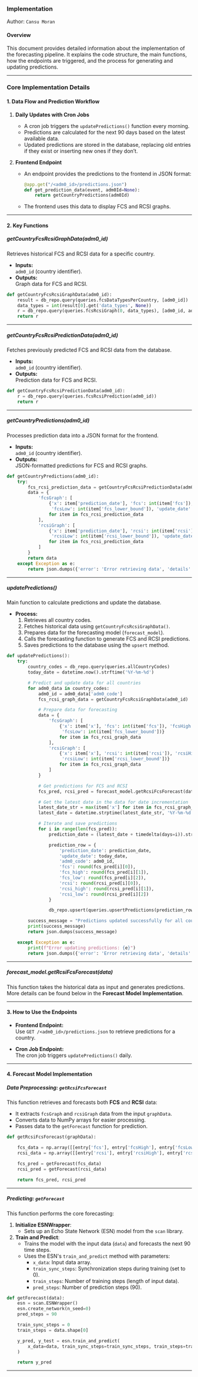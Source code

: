 ### **Implementation**

Author: `Cansu Moran`

#### **Overview**

This document provides detailed information about the implementation of the forecasting pipeline. It explains the
code structure, the main functions, how the endpoints are triggered, and the process for generating and updating
predictions.

---

### **Core Implementation Details**

#### **1. Data Flow and Prediction Workflow**

1. **Daily Updates with Cron Jobs**
    - A cron job triggers the `updatePredictions()` function every morning.
    - Predictions are calculated for the next 90 days based on the latest available data.
    - Updated predictions are stored in the database, replacing old entries if they exist or inserting new ones if they
      don’t.

2. **Frontend Endpoint**
    - An endpoint provides the predictions to the frontend in JSON format:
      ```python
      @app.get("/<adm0_id>/predictions.json")
      def get_prediction_data(event, adm0Id=None):
          return getCountryPredictions(adm0Id)
      ```
    - The frontend uses this data to display FCS and RCSI graphs.

---

#### **2. Key Functions**

##### **getCountryFcsRcsiGraphData(adm0_id)**

Retrieves historical FCS and RCSI data for a specific country.

- **Inputs:**  
  `adm0_id` (country identifier).
- **Outputs:**  
  Graph data for FCS and RCSI.

```python
def getCountryFcsRcsiGraphData(adm0_id):
    result = db_repo.query(queries.fcsDataTypesPerCountry, [adm0_id])
    data_types = int(result[0].get('data_types', None))
    r = db_repo.query(queries.fcsRcsiGraph(0, data_types), [adm0_id, adm0_id, adm0_id])
    return r
```

---

##### **getCountryFcsRcsiPredictionData(adm0_id)**

Fetches previously predicted FCS and RCSI data from the database.

- **Inputs:**  
  `adm0_id` (country identifier).
- **Outputs:**  
  Prediction data for FCS and RCSI.

```python
def getCountryFcsRcsiPredictionData(adm0_id):
    r = db_repo.query(queries.fcsRcsiPrediction(adm0_id))
    return r
```

---

##### **getCountryPredictions(adm0_id)**

Processes prediction data into a JSON format for the frontend.

- **Inputs:**  
  `adm0_id` (country identifier).
- **Outputs:**  
  JSON-formatted predictions for FCS and RCSI graphs.

```python
def getCountryPredictions(adm0_id):
    try:
        fcs_rcsi_prediction_data = getCountryFcsRcsiPredictionData(adm0_id)
        data = {
            'fcsGraph': [
                {'x': item['prediction_date'], 'fcs': int(item['fcs']), 'fcsHigh': int(item['fcs_upper_bound']),
                 'fcsLow': int(item['fcs_lower_bound']), 'update_date': item['update_date']}
                for item in fcs_rcsi_prediction_data
            ],
            'rcsiGraph': [
                {'x': item['prediction_date'], 'rcsi': int(item['rcsi']), 'rcsiHigh': int(item['rcsi_upper_bound']),
                 'rcsiLow': int(item['rcsi_lower_bound']), 'update_date': item['update_date']}
                for item in fcs_rcsi_prediction_data
            ]
        }
        return data
    except Exception as e:
        return json.dumps({'error': 'Error retrieving data', 'details': str(e)})
```

---

##### **updatePredictions()**

Main function to calculate predictions and update the database.

- **Process:**
    1. Retrieves all country codes.
    2. Fetches historical data using `getCountryFcsRcsiGraphData()`.
    3. Prepares data for the forecasting model (`forecast_model`).
    4. Calls the forecasting function to generate FCS and RCSI predictions.
    5. Saves predictions to the database using the `upsert` method.

```python
def updatePredictions():
    try:
        country_codes = db_repo.query(queries.allCountryCodes)
        today_date = datetime.now().strftime('%Y-%m-%d')

        # Predict and update data for all countries
        for adm0_data in country_codes:
            adm0_id = adm0_data['adm0_code']
            fcs_rcsi_graph_data = getCountryFcsRcsiGraphData(adm0_id)

            # Prepare data for forecasting
            data = {
                'fcsGraph': [
                    {'x': item['x'], 'fcs': int(item['fcs']), 'fcsHigh': int(item['fcs_upper_bound']),
                     'fcsLow': int(item['fcs_lower_bound'])}
                    for item in fcs_rcsi_graph_data
                ],
                'rcsiGraph': [
                    {'x': item['x'], 'rcsi': int(item['rcsi']), 'rcsiHigh': int(item['rcsi_upper_bound']),
                     'rcsiLow': int(item['rcsi_lower_bound'])}
                    for item in fcs_rcsi_graph_data
                ]
            }

            # Get predictions for FCS and RCSI
            fcs_pred, rcsi_pred = forecast_model.getRcsiFcsForecast(data)

            # Get the latest date in the data for date incrementation
            latest_date_str = max(item['x'] for item in fcs_rcsi_graph_data)
            latest_date = datetime.strptime(latest_date_str, '%Y-%m-%d')

            # Iterate and save predictions
            for i in range(len(fcs_pred)):
                prediction_date = (latest_date + timedelta(days=i)).strftime('%Y-%m-%d')

                prediction_row = {
                    'prediction_date': prediction_date,
                    'update_date': today_date,
                    'adm0_code': adm0_id,
                    'fcs': round(fcs_pred[i][0]),
                    'fcs_high': round(fcs_pred[i][1]),
                    'fcs_low': round(fcs_pred[i][2]),
                    'rcsi': round(rcsi_pred[i][0]),
                    'rcsi_high': round(rcsi_pred[i][1]),
                    'rcsi_low': round(rcsi_pred[i][2])
                }

                db_repo.upsert(queries.upsertPredictions(prediction_row))

        success_message = "Predictions updated successfully for all countries."
        print(success_message)
        return json.dumps(success_message)

    except Exception as e:
        print(f"Error updating predictions: {e}")
        return json.dumps({'error': 'Error retrieving data', 'details': str(e)})
```

---

##### **forecast_model.getRcsiFcsForecast(data)**

This function takes the historical data as input and generates predictions. More details can be found below in the **Forecast Model Implementation**.

---

#### **3. How to Use the Endpoints**

- **Frontend Endpoint:**  
  Use `GET /<adm0_id>/predictions.json` to retrieve predictions for a country.

- **Cron Job Endpoint:**  
  The cron job triggers `updatePredictions()` daily.

---

#### **4. Forecast Model Implementation**


##### Data Preprocessing: **`getRcsiFcsForecast`**

This function retrieves and forecasts both **FCS** and **RCSI** data:

- It extracts `fcsGraph` and `rcsiGraph` data from the input `graphData`.
- Converts data to NumPy arrays for easier processing.
- Passes data to the `getForecast` function for prediction.

```python
def getRcsiFcsForecast(graphData):

    fcs_data = np.array([[entry['fcs'], entry['fcsHigh'], entry['fcsLow']] for entry in graphData['fcsGraph']])
    rcsi_data = np.array([[entry['rcsi'], entry['rcsiHigh'], entry['rcsiLow']] for entry in graphData['rcsiGraph']])

    fcs_pred = getForecast(fcs_data)
    rcsi_pred = getForecast(rcsi_data)

    return fcs_pred, rcsi_pred
```
---

##### Predicting: **`getForecast`**

This function performs the core forecasting:

1. **Initialize ESNWrapper**:
    - Sets up an Echo State Network (ESN) model from the `scan` library.
2. **Train and Predict**:
    - Trains the model with the input data (`data`) and forecasts the next 90 time steps.
    - Uses the ESN's `train_and_predict` method with parameters:
        - `x_data`: Input data array.
        - `train_sync_steps`: Synchronization steps during training (set to 0).
        - `train_steps`: Number of training steps (length of input data).
        - `pred_steps`: Number of prediction steps (90).

```python
def getForecast(data):
    esn = scan.ESNWrapper()
    esn.create_network(n_seed=0)
    pred_steps = 90

    train_sync_steps = 0
    train_steps = data.shape[0]

    y_pred, y_test = esn.train_and_predict(
        x_data=data, train_sync_steps=train_sync_steps, train_steps=train_steps, pred_steps=pred_steps, w_in_seed=0
    )

    return y_pred
```
---
